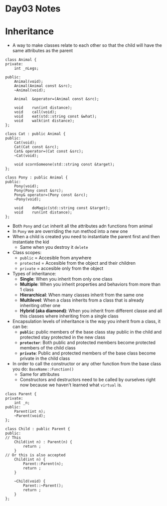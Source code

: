# Day03 Notes

# Inheritance

- A way to make classes relate to each other so that the child will have the same attributes as the parent
  
```
class Animal {
private:
	int _nLegs;

public:
	Animal(void);
	Animal(Animal const &src);
	~Animal(void);

	Animal	&operator=(Animal const &src);

	void	run(int distance);
	void	call(void);
	void	eat(std::string const &what);
	void	walk(int distance);
};

class Cat : public Animal {
public:
	Cat(void);
	Cat(Cat const &src);
	Cat& operator=(Cat const &src);
	~Cat(void);

	void scornSomeone(std::string const &target);
};

class Pony : public Animal {
public:
	Pony(void);
	Pony(Pony const &src);
	Pony& operator=(Pony const &src);
	~Pony(void);

	void	doMagic(std::string const &target);
	void	run(int distance);
};
```

- Both `Pony` and `Cat` inherit all the attributes adn functions from animal
- In `Pony` we are overriding the run method into a new one
- When a child is created you need to instantiate the parent first and then instantiate the kid
  - Same when you destroy it `delete`
- Class scopes:
  - `public` = Accesible from anywhere
  - `protected` = Accesible from the object and their children
  - `private` = accesible only from the object
- Types of inheritance:
  - **Single**: When you inherit from only one class
  - **Multiple**: When you inherit properties and behaviors from more than 1 class
  - **Hierarchical**: When many classes inherit from the same one
  - **Multilevel**: When a class inherits from a class that is already inheriting other one
  - **Hybrid (aka diamond)**: When you inherit from different classe and all this classes where inheriting from a single class
- Encapsulation levels of inheritance is the way you inherit from a class, it can be:
  - **`public`**: public members of the base class stay public in the child and protected stay protected in the new class
  - **`protecter`**: Both public and protected members become protected members of the child class
  - **`private`**: Public and protected members of the base class become private in the child class
- In order to call the constructor or  any other function from the base class you do: `BaseName::Function()`
  - Same for attributes
  - Constructors and destructors need to be called by ourselves right now because we haven't learned what `virtual` is.
```
class Parent {
private:
	int _n;
public:
	Parent(int n);
	~Parent(void);
};

class Child : public Parent {
public:
// This
	Child(int n) : Parent(n) {
		return ;
	}
// Or this is also accepted
	Child(int n) {
		Parent::Parent(n);
		return ;
	}

	~Child(void) {
		Parent::~Parent();
		return ;
	}
};
```